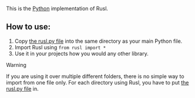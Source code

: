This is the [Python](https://python.org) implementation of Rusl.

## How to use:
1. Copy [the rusl.py file](/rusl.py) into the same directory as your main Python file.
2. Import Rusl using `from rusl import *`
3. Use it in your projects how you would any other library.

> [!WARNING]
> If you are using it over multiple different folders, there is no simple way to import from one file only. For each directory using Rusl, you have to put [the rusl.py file](/rusl.py) in.
> 
